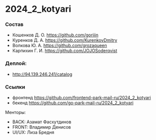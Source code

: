 # 2024_2_kotyari


### Состав
- Кошенков Д. О. https://github.com/goriiin
- Куренков Д. А. https://github.com/KurenkovDmitry
- Волкова Ю. А. https://github.com/grozaqueen
- Карпихин Г. И. https://github.com/JOJOSoderqvist

### Деплой:
- http://94.139.246.241/catalog

### Ссылки 
- фронтенд https://github.com/frontend-park-mail-ru/2024_2_kotyari
- бекенд https://github.com/go-park-mail-ru/2024_2_kotyari

Менторы:
- BACK: Азамат Фасхутдинов
- FRONT: Владимир Денисов
- UI/UX: Лиза Бредня